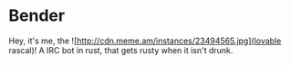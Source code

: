 # Bender

Hey, it's me, the ![http://cdn.meme.am/instances/23494565.jpg](lovable rascal)!
A IRC bot in rust, that gets rusty when it isn't drunk.
